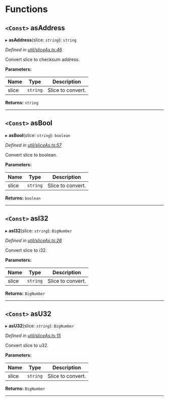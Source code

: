 

# Functions

<a id="asaddress"></a>

## `<Const>` asAddress

▸ **asAddress**(slice: *`string`*): `string`

*Defined in [util/sliceAs.ts:46](https://github.com/paritytech/js-libs/blob/a22b427/packages/abi/src/util/sliceAs.ts#L46)*

Convert slice to checksum address.

**Parameters:**

| Name | Type | Description |
| ------ | ------ | ------ |
| slice | `string` |  Slice to convert. |

**Returns:** `string`

___
<a id="asbool"></a>

## `<Const>` asBool

▸ **asBool**(slice: *`string`*): `boolean`

*Defined in [util/sliceAs.ts:57](https://github.com/paritytech/js-libs/blob/a22b427/packages/abi/src/util/sliceAs.ts#L57)*

Convert slice to boolean.

**Parameters:**

| Name | Type | Description |
| ------ | ------ | ------ |
| slice | `string` |  Slice to convert. |

**Returns:** `boolean`

___
<a id="asi32"></a>

## `<Const>` asI32

▸ **asI32**(slice: *`string`*): `BigNumber`

*Defined in [util/sliceAs.ts:26](https://github.com/paritytech/js-libs/blob/a22b427/packages/abi/src/util/sliceAs.ts#L26)*

Convert slice to i32.

**Parameters:**

| Name | Type | Description |
| ------ | ------ | ------ |
| slice | `string` |  Slice to convert. |

**Returns:** `BigNumber`

___
<a id="asu32"></a>

## `<Const>` asU32

▸ **asU32**(slice: *`string`*): `BigNumber`

*Defined in [util/sliceAs.ts:15](https://github.com/paritytech/js-libs/blob/a22b427/packages/abi/src/util/sliceAs.ts#L15)*

Convert slice to u32.

**Parameters:**

| Name | Type | Description |
| ------ | ------ | ------ |
| slice | `string` |  Slice to convert. |

**Returns:** `BigNumber`

___

